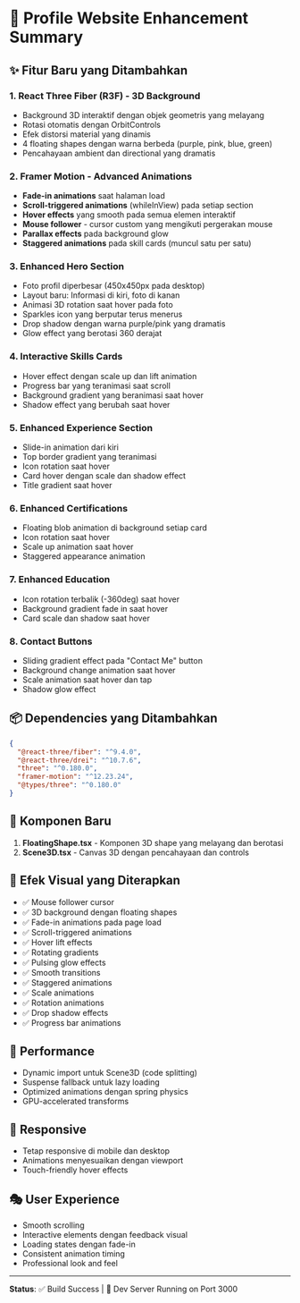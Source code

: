 # 🎨 Profile Website Enhancement Summary

## ✨ Fitur Baru yang Ditambahkan

### 1. **React Three Fiber (R3F) - 3D Background**
   - Background 3D interaktif dengan objek geometris yang melayang
   - Rotasi otomatis dengan OrbitControls
   - Efek distorsi material yang dinamis
   - 4 floating shapes dengan warna berbeda (purple, pink, blue, green)
   - Pencahayaan ambient dan directional yang dramatis

### 2. **Framer Motion - Advanced Animations**
   - **Fade-in animations** saat halaman load
   - **Scroll-triggered animations** (whileInView) pada setiap section
   - **Hover effects** yang smooth pada semua elemen interaktif
   - **Mouse follower** - cursor custom yang mengikuti pergerakan mouse
   - **Parallax effects** pada background glow
   - **Staggered animations** pada skill cards (muncul satu per satu)

### 3. **Enhanced Hero Section**
   - Foto profil diperbesar (450x450px pada desktop)
   - Layout baru: Informasi di kiri, foto di kanan
   - Animasi 3D rotation saat hover pada foto
   - Sparkles icon yang berputar terus menerus
   - Drop shadow dengan warna purple/pink yang dramatis
   - Glow effect yang berotasi 360 derajat

### 4. **Interactive Skills Cards**
   - Hover effect dengan scale up dan lift animation
   - Progress bar yang teranimasi saat scroll
   - Background gradient yang beranimasi saat hover
   - Shadow effect yang berubah saat hover

### 5. **Enhanced Experience Section**
   - Slide-in animation dari kiri
   - Top border gradient yang teranimasi
   - Icon rotation saat hover
   - Card hover dengan scale dan shadow effect
   - Title gradient saat hover

### 6. **Enhanced Certifications**
   - Floating blob animation di background setiap card
   - Icon rotation saat hover
   - Scale up animation saat hover
   - Staggered appearance animation

### 7. **Enhanced Education**
   - Icon rotation terbalik (-360deg) saat hover
   - Background gradient fade in saat hover
   - Card scale dan shadow saat hover

### 8. **Contact Buttons**
   - Sliding gradient effect pada "Contact Me" button
   - Background change animation saat hover
   - Scale animation saat hover dan tap
   - Shadow glow effect

## 📦 Dependencies yang Ditambahkan

```json
{
  "@react-three/fiber": "^9.4.0",
  "@react-three/drei": "^10.7.6", 
  "three": "^0.180.0",
  "framer-motion": "^12.23.24",
  "@types/three": "^0.180.0"
}
```

## 🎯 Komponen Baru

1. **FloatingShape.tsx** - Komponen 3D shape yang melayang dan berotasi
2. **Scene3D.tsx** - Canvas 3D dengan pencahayaan dan controls

## 🎨 Efek Visual yang Diterapkan

- ✅ Mouse follower cursor
- ✅ 3D background dengan floating shapes
- ✅ Fade-in animations pada page load
- ✅ Scroll-triggered animations
- ✅ Hover lift effects
- ✅ Rotating gradients
- ✅ Pulsing glow effects
- ✅ Smooth transitions
- ✅ Staggered animations
- ✅ Scale animations
- ✅ Rotation animations
- ✅ Drop shadow effects
- ✅ Progress bar animations

## 🚀 Performance

- Dynamic import untuk Scene3D (code splitting)
- Suspense fallback untuk lazy loading
- Optimized animations dengan spring physics
- GPU-accelerated transforms

## 📱 Responsive

- Tetap responsive di mobile dan desktop
- Animations menyesuaikan dengan viewport
- Touch-friendly hover effects

## 🎭 User Experience

- Smooth scrolling
- Interactive elements dengan feedback visual
- Loading states dengan fade-in
- Consistent animation timing
- Professional look and feel

---

**Status**: ✅ Build Success | 🚀 Dev Server Running on Port 3000
